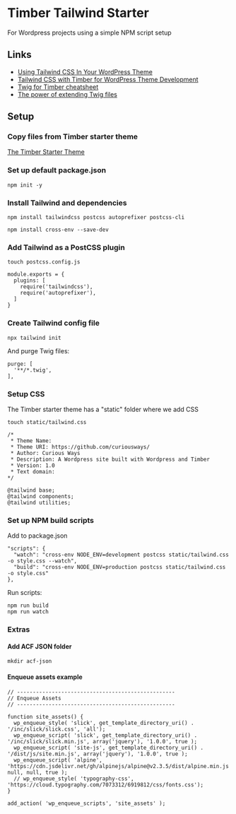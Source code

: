# Timber Tailwind Starter

For Wordpress projects using a simple NPM script setup

## Links

- [Using Tailwind CSS In Your WordPress Theme](https://paulund.co.uk/using-tailwind-css-in-your-wordpress-theme)
- [Tailwind CSS with Timber for WordPress Theme Development](https://buildawesomewebsites.com/tailwind-css-with-timber-for-wordpress-theme-development/)
- [Twig for Timber cheatsheet](https://notlaura.com/the-twig-for-timber-cheatsheet/)
- [The power of extending Twig files](https://ffwagency.com/en-uk/learning/blog/power-extending-twig-templates)

## Setup

### Copy files from Timber starter theme

[The Timber Starter Theme](https://github.com/timber/starter-theme)

### Set up default package.json

`npm init -y`

### Install Tailwind and dependencies

`npm install tailwindcss postcss autoprefixer postcss-cli`

`npm install cross-env --save-dev`

### Add Tailwind as a PostCSS plugin

`touch postcss.config.js`

```
module.exports = {
  plugins: [
    require('tailwindcss'),
    require('autoprefixer'),
  ]
}
```

### Create Tailwind config file

`npx tailwind init`

And purge Twig files:

```
purge: [
  '**/*.twig',
],
```

### Setup CSS

The Timber starter theme has a "static" folder where we add CSS

`touch static/tailwind.css`

```
/*
 * Theme Name:
 * Theme URI: https://github.com/curiousways/
 * Author: Curious Ways
 * Description: A Wordpress site built with Wordpress and Timber
 * Version: 1.0
 * Text domain:
*/

@tailwind base;
@tailwind components;
@tailwind utilities;
```

### Set up NPM build scripts

Add to package.json

```
"scripts": {
  "watch": "cross-env NODE_ENV=development postcss static/tailwind.css -o style.css --watch",
  "build": "cross-env NODE_ENV=production postcss static/tailwind.css -o style.css"
},
```

Run scripts:

```
npm run build
npm run watch
```

### Extras

#### Add ACF JSON folder

`mkdir acf-json`

#### Enqueue assets example

```
// --------------------------------------------------
// Enqueue Assets
// --------------------------------------------------

function site_assets() {
  wp_enqueue_style( 'slick', get_template_directory_uri() . '/inc/slick/slick.css', 'all');
  wp_enqueue_script( 'slick', get_template_directory_uri() . '/inc/slick/slick.min.js', array('jquery'), '1.0.0', true );
  wp_enqueue_script( 'site-js', get_template_directory_uri() . '/dist/js/site.min.js', array('jquery'), '1.0.0', true );
  wp_enqueue_script( 'alpine', 'https://cdn.jsdelivr.net/gh/alpinejs/alpine@v2.3.5/dist/alpine.min.js', null, null, true );
  // wp_enqueue_style( 'typography-css', 'https://cloud.typography.com/7073312/6919812/css/fonts.css');
}

add_action( 'wp_enqueue_scripts', 'site_assets' );
```